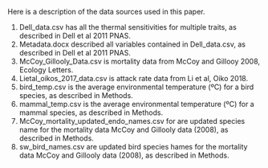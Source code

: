 Here is a description of the data sources used in this paper.

1) Dell_data.csv has all the thermal sensitivities for multiple traits, as described in Dell et al 2011 PNAS. 
2) Metadata.docx described all variables contained in Dell_data.csv, as described in Dell et al 2011 PNAS.
3) McCoy_Gillooly_Data.csv is mortality data from McCoy and Gillooy 2008, Ecology Letters.
4) Lietal_oikos_2017_data.csv is attack rate data from Li et al, Oiko 2018.
5) bird_temp.csv is the average environmental temperature (ºC) for a bird species, as described in Methods.
6) mammal_temp.csv is the average environmental temperature (ºC) for a mammal species, as described in Methods.
7) McCoy_mortality_updated_endo_names.csv for are updated species name for the mortality data McCoy and Gillooly data (2008), as described in Methods.
8) sw_bird_names.csv are updated bird species hames for the mortality data McCoy and Gillooly data (2008), as described in Methods.
